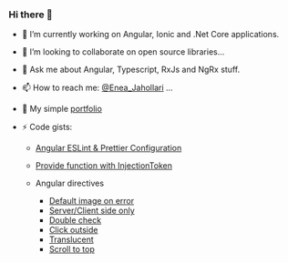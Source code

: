 ### Hi there 👋
- 🔭 I’m currently working on Angular, Ionic and .Net Core applications.
<!-- - 🌱 I’m currently learning Docker & Microservices. -->
- 👯 I’m looking to collaborate on open source libraries...
- 💬 Ask me about Angular, Typescript, RxJs and NgRx stuff.
- 📫 How to reach me: [@Enea_Jahollari](https://twitter.com/Enea_Jahollari) ...

- 👋 My simple [portfolio](https://eneajaho.github.io)

- ⚡ Code gists: 
  - [Angular ESLint & Prettier Configuration](https://gist.github.com/eneajaho/17bbcf71c44eabf56d404b028572b97b)
  - [Provide function with InjectionToken](https://gist.github.com/eneajaho/28c4ef1d75bf1d8733cec23e54068c0a)

  - Angular directives
    - [Default image on error](https://gist.github.com/eneajaho/540f279686fede9160faa087a9bdd4c9)
    - [Server/Client side only](https://gist.github.com/eneajaho/558f8480237ede41cf9c03d47781628b)
    - [Double check](https://gist.github.com/eneajaho/7efbfdf73733311d6229b5de28e3abed)
    - [Click outside](https://gist.github.com/eneajaho/d27231d97981a01399bf3881943cd969)
    - [Translucent](https://gist.github.com/eneajaho/847e9551e1927aa6658edb7f45a9a06a)
    - [Scroll to top](https://gist.github.com/eneajaho/2caf4c0f3336116b4d50d8447419b702)

